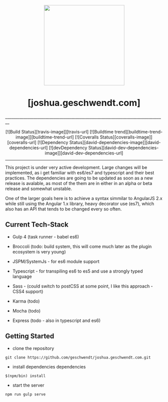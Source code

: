 <!-- ----------------------------------------------------------------------- -->

<p align="center">
  <a href="http://joshua.geschwendt.com">
    <img height="257" 
	     width="257" 
		 src="https://avatars0.githubusercontent.com/u/9220949?v=3&s=460">
  </a>
</p>

<h1 align="center">[joshua.geschwendt.com]</h1>
________________________________________________________________________________
<p align="center">
	[![Build Status][travis-image]][travis-url] 
	[![Buildtime trend][buildtime-trend-image]][buildtime-trend-url]
	[![Coveralls Status][coveralls-image]][coveralls-url]
	[![Dependency Status][david-dependencies-image]][david-dependencies-url]
	[![devDependency Status][david-dev-dependencies-image]][david-dev-dependencies-url]
</p>

<!-- ----------------------------------------------------------------------- -->

[joshua.geschwendt.com]: http://joshua.geschwendt.com

[travis-url]: https://travis-ci.org/geschwendt/joshua.geschwendt.com
[travis-image]: https://img.shields.io/travis/geschwendt/joshua.geschwendt.com/master.svg?style=flat

[buildtime-trend-url]: https://buildtimetrend.herokuapp.com/dashboard/geschwendt/joshua.geschwendt.com/
[buildtime-trend-image]: https://buildtimetrend.herokuapp.com/badge/geschwendt/joshua.geschwendt.com/latest

[coveralls-url]: https://coveralls.io/r/geshwendt/joshua.geschwendt.com?branch=master
[coveralls-image]: http://img.shields.io/coveralls/geschwendt/joshua.geschwendt.com.svg?style=flat

[david-dependencies-url]: https://david-dm.org/geschwendt/joshua.geschwendt.com
[david-dependencies-image]: https://david-dm.org/geschwendt/joshua.geschwendt.com.svg?style=flat

[david-dev-dependencies-url]: https://david-dm.org/geschwendt/joshua.geschwendt.com#info=devDependencies
[david-dev-dependencies-image]: https://david-dm.org/geschwendt/joshua.geschwendt.com/dev-status.svg?style=flat

<!-- ----------------------------------------------------------------------- -->
________________________________________________________________________________


This project is under very active development. 
Large changes will be implemented, as i get familiar with es6/es7 and typescript and their best practices. 
The dependencies are going to be updated as soon as a new release is avalable, as most of the them are in either in an alpha or beta release and somewhat unstable.

One of the larger goals here is to achieve a syntax simmilar to AngularJS 2.x while still using the Angular 1.x library, heavy decorator use (es7), which also has an API that tends to be changed every so often.

## Current Tech-Stack

- Gulp 4 (task runner - babel es6)
- Broccoli (todo: build system, this will come much later as the plugin ecosystem is very young)
- JSPM/SystemJs - for es6 module support
- Typescript - for transpiling es6 to es5 and use a strongly typed language
- Sass - (could switch to postCSS at some point, I like this approach - CSS4 support)

- Karma (todo)
- Mocha (todo)

- Express (todo - also in typescript and es6) 

## Getting Started

- clone the repository
```shell
git clone https://github.com/geschwendt/joshua.geschwendt.com.git
```

- install dependencies dependencies
```shell
$(npm/bin) install
```

- start the server
```shell
npm run gulp serve
```